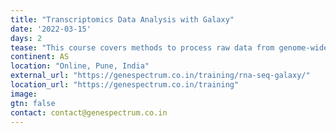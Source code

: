 ```yaml
---
title: "Transcriptomics Data Analysis with Galaxy"
date: '2022-03-15'
days: 2
tease: "This course covers methods to process raw data from genome-wide mRNA expression studies including data normalization, differential expression, clustering, and pathway analysis."
continent: AS
location: "Online, Pune, India"
external_url: "https://genespectrum.co.in/training/rna-seq-galaxy/"
location_url: "https://genespectrum.co.in/training"
image: 
gtn: false
contact: contact@genespectrum.co.in
---
```

